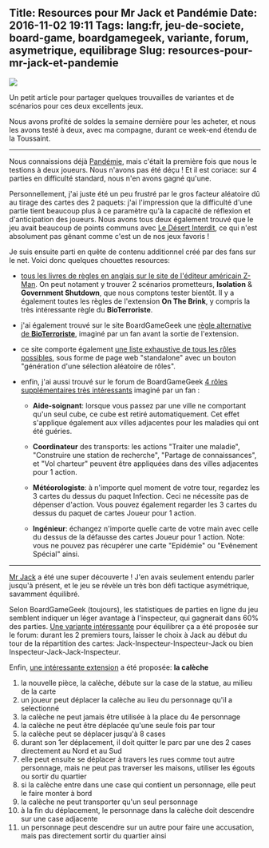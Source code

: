 Title: Resources pour Mr Jack et Pandémie
Date: 2016-11-02 19:11
Tags: lang:fr, jeu-de-societe, board-game, boardgamegeek, variante, forum, asymetrique, equilibrage
Slug: resources-pour-mr-jack-et-pandemie
---
![](/lucas/blog/content/images/2016/11/P1040810_small.JPG)

Un petit article pour partager quelques trouvailles de variantes et de scénarios pour ces deux excellents jeux.

Nous avons profité de soldes la semaine dernière pour les acheter, et nous les avons testé à deux, avec ma compagne, durant ce week-end étendu de la Toussaint.

---

Nous connaissions déjà [Pandémie](//www.trictrac.net/jeu-de-societe/pandemie-0), mais c'était la première fois que nous le testions à deux joueurs. Nous n'avons pas été déçu ! Et il est coriace: sur 4 parties en difficulté standard, nous n'en avons gagné qu'une.

Personnellement, j'ai juste été un peu frustré par le gros facteur aléatoire dû au tirage des cartes des 2 paquets: j'ai l'impression que la difficulté d'une partie tient beaucoup plus à ce paramètre qu'à la capacité de réflexion et d'anticipation des joueurs.
Nous avons tous deux également trouvé que le jeu avait beaucoup de points communs avec [Le Désert Interdit](//www.trictrac.net/jeu-de-societe/le-desert-interdit), ce qui n'est absolument pas gênant comme c'est un de nos jeux favoris !

Je suis ensuite parti en quête de contenu additionnel créé par des fans sur le net.
Voici donc quelques chouettes resources:

- [tous les livres de règles en anglais sur le site de l'éditeur américain Z-Man](http://www.zmangames.com/downloadable-files.html).
On peut notament y trouver 2 scénarios prometteurs, **Isolation** & **Government Shutdown**, que nous comptons tester bientôt.
Il y a également toutes les règles de l'extension **On The Brink**, y compris la très intéressante règle du **BioTerroriste**.

- j'ai également trouvé sur le site BoardGameGeek une [règle alternative de **BioTerroriste**](//boardgamegeek.com/filepage/33653/bioterrorist-variant-pdf-rules-v09), imaginé par un fan avant la sortie de l'extension.

- ce site comporte également [une liste exhaustive de tous les rôles possibles](//boardgamegeek.com/filepage/64531/all-pandemic-roles-official-custom), sous forme de page web "standalone" avec un bouton "génération d'une sélection aléatoire de rôles".

- enfin, j'ai aussi trouvé sur le forum de BoardGameGeek [4 rôles supplémentaires très intéressants](//boardgamegeek.com/thread/382345/4-exciting-new-role-variants) imaginé par un fan :

  * **Aide-soignant**: lorsque vous passez par une ville ne comportant qu'un seul cube, ce cube est retiré automatiquement.
  Cet effet s'applique également aux villes adjacentes pour les maladies qui ont été guéries.

  * **Coordinateur** des transports: les actions "Traiter une maladie", "Construire une station de recherche", "Partage de connaissances", et "Vol charteur" peuvent être appliquées dans des villes adjacentes pour 1 action.

  * **Météorologiste**: à n'importe quel moment de votre tour, regardez les 3 cartes du dessus du paquet Infection. Ceci ne nécessite pas de dépenser d'action. Vous pouvez également regarder les 3 cartes du dessus du paquet de cartes Joueur pour 1 action.

  * **Ingénieur**: échangez n'importe quelle carte de votre main avec celle du dessus de la défausse des cartes Joueur pour 1 action.
  Note: vous ne pouvez pas récupérer une carte "Epidémie" ou "Evênement Spécial" ainsi.

---

[Mr Jack](//www.trictrac.net/jeu-de-societe/mr-jack) a été une super découverte ! J'en avais seulement entendu parler jusqu'à présent, et le jeu se révèle un très bon défi tactique asymétrique, savamment équilibré.

Selon BoardGameGeek (toujours), les statistiques de parties en ligne du jeu semblent indiquer un léger avantage à l'inspecteur, qui gagnerait dans 60% des parties.
[Une variante intéressante](//boardgamegeek.com/thread/288086/tweaking-mr-jack-towards-5050-balance) pour équilibrer ça a été proposée sur le forum: durant les 2 premiers tours, laisser le choix à Jack au début du tour de la répartition des cartes: Jack-Inspecteur-Inspecteur-Jack ou bien Inspecteur-Jack-Jack-Inspecteur.

Enfin, [une intéressante extension](//boardgamegeek.com/thread/131844/coach-expansion) a été proposée: **la calèche**

1. la nouvelle pièce, la calèche, débute sur la case de la statue, au milieu de la carte
2. un joueur peut déplacer la calèche au lieu du personnage qu'il a selectionné
3. la calèche ne peut jamais être utilisée à la place du 4e personnage
4. la calèche ne peut être déplacée qu'une seule fois par tour
5. la calèche peut se déplacer jusqu'à 8 cases
6. durant son 1er déplacement, il doit quitter le parc par une des 2 cases directement au Nord et au Sud
7. elle peut ensuite se déplacer à travers les rues comme tout autre personnage, mais ne peut pas traverser les maisons, utiliser les égouts ou sortir du quartier
8. si la calèche entre dans une case qui contient un personnage, elle peut le faire monter à bord
9. la calèche ne peut transporter qu'un seul personnage
10. à la fin du déplacement, le personnage dans la calèche doit descendre sur une case adjacente
11. un personnage peut descendre sur un autre pour faire une accusation, mais pas directement sortir du quartier ainsi
